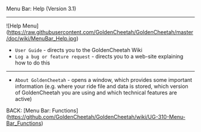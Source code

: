 Menu Bar: Help (Version 3.1)
***

![Help Menu] (https://raw.githubusercontent.com/GoldenCheetah/GoldenCheetah/master/doc/wiki/MenuBar_Help.jpg)

* `User Guide` - directs you to the GoldenCheetah Wiki
* `Log a bug or feature request` - directs you to a web-site explaining how to do this

***

* `About GoldenCheetah` - opens a window, which provides some important information (e.g. where your ride file and data is stored, which version of GoldenCheetah you are using and which technical features are active)

BACK: [Menu Bar: Functions] (https://github.com/GoldenCheetah/GoldenCheetah/wiki/UG-310-Menu-Bar_Functions)